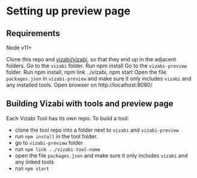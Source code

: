 # Setting up preview page

## Requirements

Node v11+

Clone this repo and [vizabi/vizabi](https://github.com/vizabi/vizabi), so that they end up in the adjacent folders.
Go to the `vizabi` folder. Run npm install
Go to the `vizabi-preview` folder. Run npm install, npm link ../vizabi, npm start
Open the file `packages.json` in `vizabi-preview` and make sure it only includes `vizabi` and any installed tools.
Open browser on http://localhost:8080/

## Building Vizabi with tools and preview page

Each Vizabi Tool has its own repo. To build a tool:
 - clone the tool repo into a folder next to `vizabi` and `vizabi-preview`
 - run `npm install` in the tool folder.
 - go to `vizabi-preview` folder
 - run `npm link ../vizabi-tool-name`
 - open the file `packages.json` and make sure it only includes `vizabi` and any linked tools
 - run `npm start`
